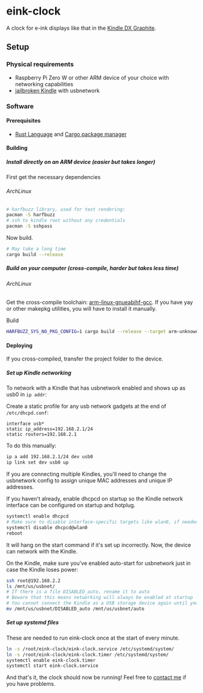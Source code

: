 # eink-clock

A clock for e-ink displays like that in the [Kindle DX Graphite](https://en.wikipedia.org/wiki/Amazon_Kindle#Kindle_DX_Graphite).

## Setup

### Physical requirements

* Raspberry Pi Zero W or other ARM device of your choice with networking capabilities
* [jailbroken Kindle](https://wiki.mobileread.com/wiki/Kindle_Hacks_Information#Jail_break_JB) with usbnetwork


### Software

#### Prerequisites

* [Rust Language](https://www.rust-lang.org/learn/get-started) and [Cargo package manager](https://doc.rust-lang.org/cargo/index.html)

#### Building

##### Install directly on an ARM device (easier but takes longer)

First get the necessary dependencies

###### ArchLinux
```bash
# harfbuzz library, used for text rendering:
pacman -S harfbuzz
# ssh to kindle root without any credentials
pacman -S sshpass
```

Now build.
```bash
# May take a long time
cargo build --release
```

##### Build on your computer (cross-compile, harder but takes less time)

###### ArchLinux

Get the cross-compile toolchain: [arm-linux-gnueabihf-gcc](https://aur.archlinux.org/packages/arm-linux-gnueabihf-gcc/).
If you have yay or other makepkg utilities, you will have to install it manually.

Build
```bash
HARFBUZZ_SYS_NO_PKG_CONFIG=1 cargo build --release --target arm-unknown-linux-gnueabihf
```

#### Deploying

If you cross-compiled, transfer the project folder to the device.

##### Set up Kindle networking

To network with a Kindle that has usbnetwork enabled and shows up as usb0 in `ip addr`:

Create a static profile for any usb network gadgets at the end of `/etc/dhcpd.conf`:
```
interface usb*
static ip_address=192.168.2.1/24
static routers=192.168.2.1
```

To do this manually:
```bash
ip a add 192.168.2.1/24 dev usb0
ip link set dev usb0 up
```

If you are connecting multiple Kindles, you'll need to change the usbnetwork config to assign unique MAC addresses and unique IP addresses.

If you haven't already, enable dhcpcd on startup so the Kindle network interface can be configured on startup and hotplug.
```bash
systemctl enable dhcpcd
# Make sure to disable interface-specific targets like wlan0, if needed
systemctl disable dhcpcd@wlan0
reboot
```

It will hang on the start command if it's set up incorrectly.
Now, the device can network with the Kindle.

On the Kindle, make sure you've enabled auto-start for usbnetwork just in case the Kindle loses power:

```bash
ssh root@192.168.2.2
ls /mnt/us/usbnet/
# If there is a file DISABLED_auto, rename it to auto
# Beware that this means networking will always be enabled at startup
# You cannot connect the Kindle as a USB storage device again until you rename auto to DISABLED_auto
mv /mnt/us/usbnet/DISABLED_auto /mnt/us/usbnet/auto
```

##### Set up systemd files

These are needed to run eink-clock once at the start of every minute.

```bash
ln -s /root/eink-clock/eink-clock.service /etc/systemd/system/
ln -s /root/eink-clock/eink-clock.timer /etc/systemd/system/
systemctl enable eink-clock.timer
systemctl start eink-clock.service
```

And that's it, the clock should now be running! Feel free to [contact me](https://purisa.me/about/) if you have problems.
